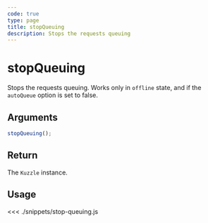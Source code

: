 ```yaml
---
code: true
type: page
title: stopQueuing
description: Stops the requests queuing
---
```


# stopQueuing

Stops the requests queuing.
Works only in `offline` state, and if the `autoQueue` option is set to false.

## Arguments

```javascript
stopQueuing();
```

## Return

The `Kuzzle` instance.

## Usage

<<< ./snippets/stop-queuing.js
